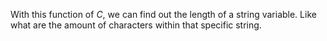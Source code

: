 With this function of *C*, we can find out the length of a string variable. Like what are the amount of characters within that specific string.